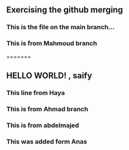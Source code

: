 ## Exercising the github merging


### This is the file on the main branch...

### This is from Mahmoud branch
=======

## HELLO WORLD! , saify

### This line from Haya

### This is from Ahmad branch

### This is from abdelmajed

### This was added form Anas
